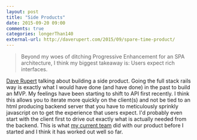 ```yaml
---
layout: post
title: "Side Products"
date: 2015-09-20 09:00
comments: true
categories: longerThan140
external-url: http://daverupert.com/2015/09/spare-time-product/
---
```


> Beyond my woes of ditching Progressive Enhancement for an SPA architecture, I think my biggest takeaway is: Users expect rich interfaces.

[Dave Rupert](http://twitter.com/davatron5000) talking about building a side product. Going the full stack rails way is exactly what I would have done (and have done) in the past to build an MVP. My feelings have been starting to shift to API first recently. I think this allows you to iterate more quickly on the client(s) and not be tied to an html producing backend server that you have to meticulously sprinkly javascript on to get the experience that users expect. I'd probably even start with the client first to drive out exactly what is actually needed from the backend. This is what [my current team](http://funnelwise.com) did with our product before I started and I think it has worked out well so far.
